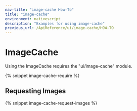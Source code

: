 ```yaml
---
nav-title: "image-cache How-To"
title: "image-cache"
environment: nativescript
description: "Examples for using image-cache"
previous_url: /ApiReference/ui/image-cache/HOW-TO
---
```


# ImageCache

Using the ImageCache requires the "ui/image-cache" module.

{% snippet image-cache-require %}

## Requesting Images

{% snippet image-cache-request-images %}
